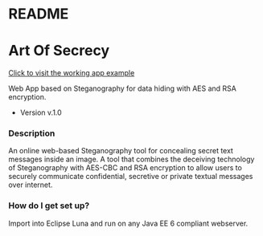 # README #

# Art Of Secrecy #

[Click to visit the working app example](https://209.222.30.153:8443/Steganography/)

Web App based on Steganography for data hiding with AES and RSA encryption.
* Version
v.1.0

### Description ###
An online web-based Steganography tool for concealing secret text messages inside an image.
A tool that combines the deceiving technology of Steganography with AES-CBC and RSA encryption
to allow users to securely communicate confidential, secretive or private textual messages over
internet.

### How do I get set up? ###
Import into Eclipse Luna and run on any Java EE 6 compliant webserver.